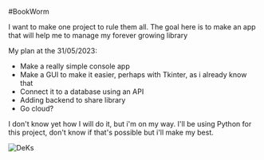 #BookWorm

<p>I want to make one project to rule them all.
  The goal here is to make an app that will help me to manage my forever growing library</p>
  
My plan at the 31/05/2023: <br>
<ul>
  <li>Make a really simple console app</li>
  <li>Make a GUI to make it easier, perhaps with Tkinter, as i already know that</li>
  <li>Connect it to a database using an API</li>
  <li>Adding backend to share library</li>
  <li>Go cloud?</li>
</ul>

I don't know yet how I will do it, but i'm on my way. I'll be using Python for this project, don't know if that's possible but i'll make my best.

![DeKs](https://github.com/Khabibulix/Mono-Python/assets/80721211/3cc37802-19f1-4880-9696-8f7b0d1bcdf8)
